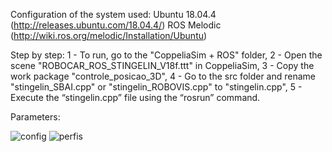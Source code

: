Configuration of the system used:
Ubuntu 18.04.4 (http://releases.ubuntu.com/18.04.4/)
ROS Melodic (http://wiki.ros.org/melodic/Installation/Ubuntu)

Step by step:
1 - To run, go to the "CoppeliaSim + ROS" folder, 
2 - Open the scene "ROBOCAR_ROS_STINGELIN_V18f.ttt" in CoppeliaSim,
3 - Copy the work package "controle_posicao_3D",
4 - Go to the src folder and rename "stingelin_SBAI.cpp" or "stingelin_ROBOVIS.cpp" to "stingelin.cpp",
5 - Execute the “stingelin.cpp” file using the “rosrun” command.

Parameters:

![config](https://github.com/user-attachments/assets/99859927-ee11-466e-94bc-d25d46c233f7)
![perfis](https://github.com/user-attachments/assets/b0433e86-ac80-43d4-bb40-fa5b8c4d5e4e)
